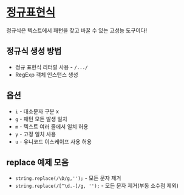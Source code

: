 # [정규표현식](https://developer.mozilla.org/ko/docs/Web/JavaScript/Guide/Regular_Expressions)
정규식은 텍스트에서 패턴을 찾고 바꿀 수 있는 고성능 도구이다!

## 정규식 생성 방법
* 정규 표현식 리터럴 사용 - `/.../`
* RegExp 객체 인스턴스 생성

## 옵션
* `i` - 대소문자 구분 x
* `g` - 패턴 모든 발생 일치
* `m` - 텍스트 여러 줄에서 일치 허용
* `y` - 고정 일치 사용
* `u` - 유니코드 이스케이프 사용 허용

## replace 예제 모음
* `string.replace(/\D/g,'');` - 모든 문자 제거
* `string.replace(/[^\d.-]/g, '');` - 모든 문자 제거(부동 소수점 제외)
